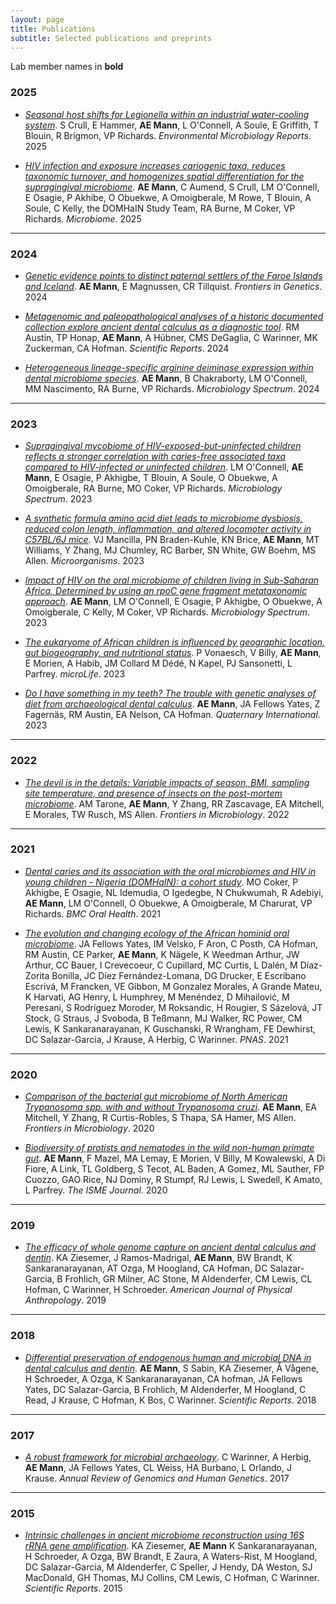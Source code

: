 ```yaml
---
layout: page
title: Publications
subtitle: Selected publications and preprints
---
```


Lab member names in **bold**

### 2025 

- [*Seasonal host shifts for Legionella within an industrial water-cooling system*](https://enviromicro-journals.onlinelibrary.wiley.com/doi/10.1111/1758-2229.70132). S Crull, E Hammer, **AE Mann**, L O'Connell, A Soule, E Griffith, T Blouin, R Brigmon, VP Richards. *Environmental Microbiology Reports*. 2025

- [*HIV infection and exposure increases cariogenic taxa, reduces taxonomic turnover, and homogenizes spatial differentiation for the supragingival microbiome*](https://microbiomejournal.biomedcentral.com/articles/10.1186/s40168-025-02123-9). **AE Mann**, C Aumend, S Crull, LM O'Connell, E Osagie, P Akhibe, O Obuekwe, A Omoigberale, M Rowe, T Blouin, A Soule, C Kelly, the DOMHaIN Study Team, RA Burne, M Coker, VP Richards. *Microbiome*. 2025

<hr>

### 2024

- [*Genetic evidence points to distinct paternal settlers of the Faroe Islands and Iceland*](https://www.frontiersin.org/journals/genetics/articles/10.3389/fgene.2024.1462736/abstract). **AE Mann**, E Magnussen, CR Tillquist. *Frontiers in Genetics*. 2024

- [*Metagenomic and paleopathological analyses of a historic documented collection explore ancient dental calculus as a diagnostic tool*](https://www.nature.com/articles/s41598-024-64818-7). RM Austin, TP Honap, **AE Mann**, A Hübner, CMS DeGaglia, C Warinner, MK Zuckerman, CA Hofman. *Scientific Reports*. 2024

- [*Heterogeneous lineage-specific arginine deiminase expression within dental microbiome species*](https://journals.asm.org/doi/10.1128/spectrum.01445-23). **AE Mann**, B Chakraborty, LM O'Connell, MM Nascimento, RA Burne, VP Richards. *Microbiology Spectrum*. 2024

<hr>

### 2023

- [*Supragingival mycobiome of HIV-exposed-but-uninfected children reflects a stronger correlation with caries-free associated taxa compared to HIV-infected or uninfected children*](https://journals.asm.org/doi/10.1128/spectrum.01491-23). LM O'Connell, **AE Mann**, E Osagie, P Akhigbe, T Blouin, A Soule, O Obuekwe, A Omoigberale, RA Burne, MO Coker, VP Richards. *Microbiology Spectrum*. 2023

- [*A synthetic formula amino acid diet leads to microbiome dysbiosis, reduced colon length, inflammation, and altered locomoter activity in C57BL/6J mice*](https://www.mdpi.com/2076-2607/11/11/2694/htm). VJ Mancilla, PN Braden-Kuhle, KN Brice, **AE Mann**, MT Williams, Y Zhang, MJ Chumley, RC Barber, SN White, GW Boehm, MS Allen. *Microorganisms*. 2023

- [*Impact of HIV on the oral microbiome of children living in Sub-Saharan Africa, Determined by using an rpoC gene fragment metataxonomic approach*](https://journals.asm.org/doi/10.1128/spectrum.00871-23). **AE Mann**, LM O'Connell, E Osagie, P Akhigbe, O Obuekwe, A Omoigberale, C Kelly, M Coker, VP Richards. *Microbiology Spectrum*. 2023

- [*The eukaryome of African children is influenced by geographic location, gut biogeography, and nutritional status*](https://academic.oup.com/microlife/advance-article/doi/10.1093/femsml/uqad033/7227336?searchresult=1). P Vonaesch, V Billy, **AE Mann**, E Morien, A Habib, JM Collard M Dédé, N Kapel, PJ Sansonetti, L Parfrey. *microLife*. 2023

- [*Do I have something in my teeth? The trouble with genetic analyses of diet from archaeological dental calculus*](https://www.sciencedirect.com/science/article/pii/S1040618220307746). **AE Mann**, JA Fellows Yates, Z Fagernäs, RM Austin, EA Nelson, CA Hofman. *Quaternary International*. 2023

<hr>

### 2022

- [*The devil is in the details: Variable impacts of season, BMI, sampling site temperature, and presence of insects on the post-mortem microbiome*](https://www.frontiersin.org/articles/10.3389/fmicb.2022.1064904/full). AM Tarone, **AE Mann**, Y Zhang, RR Zascavage, EA Mitchell, E Morales, TW Rusch, MS Allen. *Frontiers in Microbiology*. 2022

<hr>

### 2021

- [*Dental caries and its association with the oral microbiomes and HIV in young children - Nigeria (DOMHaIN): a cohort study*](https://bmcoralhealth.biomedcentral.com/articles/10.1186/s12903-021-01944-y). MO Coker, P Akhigbe, E Osagie, NL Idemudia, O Igedegbe, N Chukwumah, R Adebiyi, **AE Mann**, LM O'Connell, O Obuekwe, A Omoigberale, M Charurat, VP Richards. *BMC Oral Health*. 2021

- [*The evolution and changing ecology of the African hominid oral microbiome*](https://www.pnas.org/content/118/20/e2021655118). JA Fellows Yates, IM Velsko, F Aron, C Posth, CA Hofman, RM Austin, CE Parker, **AE Mann**, K Nägele, K Weedman Arthur, JW Arthur, CC Bauer, I Crevecoeur, C Cupillard, MC Curtis, L Dalén, M Díaz-Zorita Bonilla, JC Díez Fernández-Lomana, DG Drucker, E Escribano Escrivá, M Francken, VE Gibbon, M Gonzalez Morales, A Grande Mateu, K Harvati, AG Henry, L Humphrey, M Menéndez, D Mihailović, M Peresani, S Rodríguez Moroder, M Roksandic, H Rougier, S Sázelová, JT Stock, G Straus, J Svoboda, B Teßmann, MJ Walker, RC Power, CM Lewis, K Sankaranarayanan, K Guschanski, R Wrangham, FE Dewhirst, DC Salazar-Garcia, J Krause, A Herbig, C Warinner. *PNAS*. 2021

<hr>

### 2020

- [*Comparison of the bacterial gut microbiome of North American Trypanosoma spp. with and without Trypanosoma cruzi*](https://www.frontiersin.org/articles/10.3389/fmicb.2020.00364/full). **AE Mann**, EA Mitchell, Y Zhang, R Curtis-Robles, S Thapa, SA Hamer, MS Allen. *Frontiers in Microbiology*. 2020

- [*Biodiversity of protists and nematodes in the wild non-human primate gut*](https://www.nature.com/articles/s41396-019-0551-4). **AE Mann**, F Mazel, MA Lemay, E Morien, V Billy, M Kowalewski, A Di Fiore, A Link, TL Goldberg, S Tecot, AL Baden, A Gomez, ML Sauther, FP Cuozzo, GAO Rice, NJ Dominy, R Stumpf, RJ Lewis, L Swedell, K Amato, L Parfrey. *The ISME Journal*. 2020

<hr>

### 2019

- [*The efficacy of whole genome capture on ancient dental calculus and dentin*](https://onlinelibrary.wiley.com/doi/full/10.1002/ajpa.23763). KA Ziesemer, J Ramos-Madrigal, **AE Mann**, BW Brandt, K Sankaranarayanan, AT Ozga, M Hoogland, CA Hofman, DC Salazar-Garcia, B Frohlich, GR Milner, AC Stone, M Aldenderfer, CM Lewis, CL Hofman, C Warinner, H Schroeder. *American Journal of Physical Anthropology*. 2019

<hr>

### 2018

- [*Differential preservation of endogenous human and microbial DNA in dental calculus and dentin*](https://www.nature.com/articles/s41598-018-28091-9). **AE Mann**, S Sabin, KA Ziesemer, Å Vågene, H Schroeder, A Ozga, K Sankaranarayanan, CA hofman, JA Fellows Yates, DC Salazar-Garcia, B Frohlich, M Aldenderfer, M Hoogland, C Read, J Krause, C Hofman, K Bos, C Warinner. *Scientific Reports*. 2018

<hr>

### 2017

- [*A robust framework for microbial archaeology*](https://www.annualreviews.org/doi/full/10.1146/annurev-genom-091416-035526). C Warinner, A Herbig, **AE Mann**, JA Fellows Yates, CL Weiss, HA Burbano, L Orlando, J Krause. *Annual Review of Genomics and Human Genetics*. 2017


<hr>

### 2015

- [*Intrinsic challenges in ancient microbiome reconstruction using 16S rRNA gene amplification*](https://www.nature.com/articles/srep16498). KA Ziesemer, **AE Mann** K Sankaranarayanan, H Schroeder, A Ozga, BW Brandt, E Zaura, A Waters-Rist, M Hoogland, DC Salazar-Garcia, M Aldenderfer, C Speller, J Hendy, DA Weston, SJ MacDonald, GH Thomas, MJ Collins, CM Lewis, C Hofman, C Warinner. *Scientific Reports*. 2015
